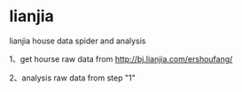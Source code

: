 # lianjia
lianjia house data spider and analysis


1、get hourse raw data from http://bj.lianjia.com/ershoufang/ 

2、analysis raw data from step "1"
